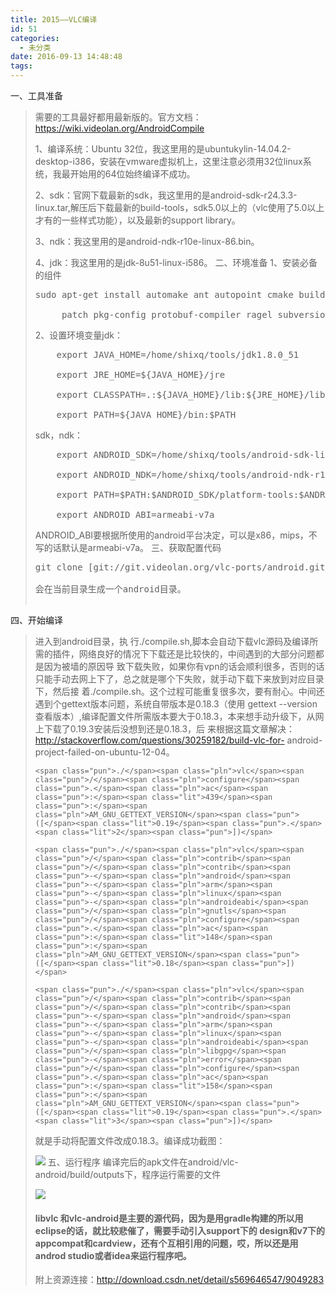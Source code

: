 ```yaml
---
title: 2015——VLC编译
id: 51
categories:
  - 未分类
date: 2016-09-13 14:48:48
tags:
---
```


一、工具准备
> 需要的工具最好都用最新版的。官方文档：https://wiki.videolan.org/AndroidCompile> 
> 
> 1、编译系统：Ubuntu 32位，我这里用的是ubuntukylin-14.04.2-desktop-i386，安装在vmware虚拟机上，这里注意必须用32位linux系统，我最开始用的64位始终编译不成功。> 
> 
> 2、sdk：官网下载最新的sdk，我这里用的是android-sdk-r24.3.3-linux.tar,解压后下载最新的build-tools，sdk5.0以上的（vlc使用了5.0以上才有的一些样式功能），以及最新的support library。> 
> 
> 3、ndk：我这里用的是android-ndk-r10e-linux-86.bin。> 
> 
> 4、jdk：我这里用的是jdk-8u51-linux-i586。
二、环境准备
> 1、安装必备的组件> 
> <pre>sudo apt-get install automake ant autopoint cmake build-essential libtool \> 
>      patch pkg-config protobuf-compiler ragel subversion unzip git</pre>> 
> 2、设置环境变量jdk：> 
> <pre class="html">    export JAVA_HOME=/home/shixq/tools/jdk1.8.0_51  > 
>     export JRE_HOME=${JAVA_HOME}/jre  > 
>     export CLASSPATH=.:${JAVA_HOME}/lib:${JRE_HOME}/lib  > 
>     export PATH=${JAVA_HOME}/bin:$PATH</pre>> 
> sdk，ndk：> 
> <pre class="html">    export ANDROID_SDK=/home/shixq/tools/android-sdk-linux> 
>     export ANDROID_NDK=/home/shixq/tools/android-ndk-r10e> 
>     export PATH=$PATH:$ANDROID_SDK/platform-tools:$ANDROID_SDK/tools> 
>     export ANDROID_ABI=armeabi-v7a</pre>> 
> ANDROID_ABI要根据所使用的android平台决定，可以是x86，mips，不写的话默认是armeabi-v7a。
三、获取配置代码
> <pre>git clone [git://git.videolan.org/vlc-ports/android.git](http://write.blog.csdn.net/postedit/47951189)> 
> 会在当前目录生成一个android目录。> 
> </pre>
四、开始编译
> 进入到android目录，执 行./compile.sh,脚本会自动下载vlc源码及编译所需的插件，网络良好的情况下下载还是比较快的，中间遇到的大部分问题都是因为被墙的原因导 致下载失败，如果你有vpn的话会顺利很多，否则的话只能手动去网上下了，总之就是哪个下失败，就手动下载下来放到对应目录下，然后接 着./compile.sh。这个过程可能重复很多次，要有耐心。中间还遇到个gettext版本问题，系统自带版本是0.18.3（使用 gettext --version查看版本）,编译配置文件所需版本要大于0.18.3，本来想手动升级下，从网上下载了0.19.3安装后没想到还是0.18.3，后 来根据这篇文章解决：http://stackoverflow.com/questions/30259182/build-vlc-for- android-project-failed-on-ubuntu-12-04。> 
> 
>     <span class="pun">./</span><span class="pln">vlc</span><span class="pun">/</span><span class="pln">configure</span><span class="pun">.</span><span class="pln">ac</span><span class="pun">:</span><span class="lit">439</span><span class="pun">:</span><span class="pln">AM_GNU_GETTEXT_VERSION</span><span class="pun">([</span><span class="lit">0.19</span><span class="pun">.</span><span class="lit">2</span><span class="pun">])</span>> 
>     <span class="pun">./</span><span class="pln">vlc</span><span class="pun">/</span><span class="pln">contrib</span><span class="pun">/</span><span class="pln">contrib</span><span class="pun">-</span><span class="pln">android</span><span class="pun">-</span><span class="pln">arm</span><span class="pun">-</span><span class="pln">linux</span><span class="pun">-</span><span class="pln">androideabi</span><span class="pun">/</span><span class="pln">gnutls</span><span class="pun">/</span><span class="pln">configure</span><span class="pun">.</span><span class="pln">ac</span><span class="pun">:</span><span class="lit">148</span><span class="pun">:</span><span class="pln">AM_GNU_GETTEXT_VERSION</span><span class="pun">([</span><span class="lit">0.18</span><span class="pun">])</span>> 
>     <span class="pun">./</span><span class="pln">vlc</span><span class="pun">/</span><span class="pln">contrib</span><span class="pun">/</span><span class="pln">contrib</span><span class="pun">-</span><span class="pln">android</span><span class="pun">-</span><span class="pln">arm</span><span class="pun">-</span><span class="pln">linux</span><span class="pun">-</span><span class="pln">androideabi</span><span class="pun">/</span><span class="pln">libgpg</span><span class="pun">-</span><span class="pln">error</span><span class="pun">/</span><span class="pln">configure</span><span class="pun">.</span><span class="pln">ac</span><span class="pun">:</span><span class="lit">158</span><span class="pun">:</span><span class="pln">AM_GNU_GETTEXT_VERSION</span><span class="pun">([</span><span class="lit">0.19</span><span class="pun">.</span><span class="lit">3</span><span class="pun">])</span>
> 
> 就是手动将配置文件改成0.18.3。编译成功截图：> 
> 
> ![](http://img.blog.csdn.net/20150826115845692)
五、运行程序
> 编译完后的apk文件在android/vlc-android/build/outputs下，程序运行需要的文件> 
> 
> ![](http://write.blog.csdn.net/postedit/47951189)> 
> 
> #### <span id="Example_on_Ubuntu" class="mw-headline">libvlc 和vlc-android是主要的源代码，因为是用gradle构建的所以用eclipse的话，就比较悲催了，需要手动引入support下的 design和v7下的appcompat和cardview，还有个互相引用的问题，哎，所以还是用androd studio或者idea来运行程序吧。> 
> </span>
> 
> 附上资源连接：http://download.csdn.net/detail/s569646547/9049283